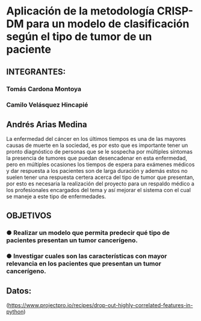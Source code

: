 # Aplicación de la metodología CRISP-DM para un modelo de clasificación según el tipo de tumor de un paciente

## INTEGRANTES: 
### Tomás Cardona Montoya  
### Camilo Velásquez Hincapié
## Andrés Arias Medina

La enfermedad del cáncer en los últimos tiempos es una de las mayores causas de muerte en la sociedad, es por esto que es importante tener un pronto diagnóstico de personas que se le sospecha por múltiples síntomas la presencia de tumores que puedan desencadenar en esta enfermedad, pero en múltiples ocasiones los tiempos de espera para exámenes médicos y dar respuesta a los pacientes son de larga duración y además estos no suelen tener una respuesta certera acerca del tipo de tumor que presentan, por esto es necesaria la realización del proyecto para un respaldo médico a los profesionales encargados del tema y así mejorar el sistema con el cual se maneje a este tipo de enfermedades.

## OBJETIVOS

### ●	Realizar un modelo que permita predecir qué tipo de pacientes presentan un tumor cancerígeno.
### ●	Investigar cuales son las características con mayor relevancia en los pacientes que presentan un tumor cancerígeno.

## Datos:
(https://www.projectpro.io/recipes/drop-out-highly-correlated-features-in-python) 
